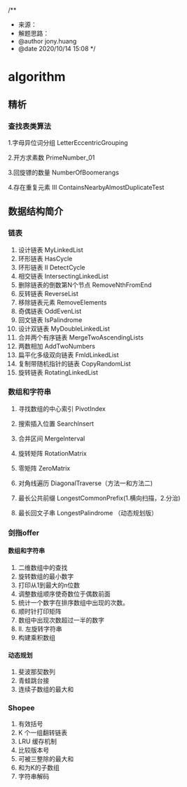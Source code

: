/**
 * 来源：
 * 解题思路：
 * @author jony.huang
 * @date 2020/10/14 15:08
 */

# algorithm


## 精析
### 查找表类算法
1.字母异位词分组 LetterEccentricGrouping

2.开方求素数 PrimeNumber_01

3.回旋镖的数量 NumberOfBoomerangs

4.存在重复元素 III ContainsNearbyAlmostDuplicateTest

## 数据结构简介
###  链表
1. 设计链表 MyLinkedList
2. 环形链表 HasCycle
3. 环形链表 II DetectCycle
4. 相交链表 IntersectingLinkedList
5. 删除链表的倒数第N个节点 RemoveNthFromEnd
6. 反转链表 ReverseList
7. 移除链表元素 RemoveElements
8. 奇偶链表 OddEvenList
9. 回文链表 IsPalindrome
10. 设计双链表 MyDoubleLinkedList
11. 合并两个有序链表 MergeTwoAscendingLists
12. 两数相加 AddTwoNumbers
13. 扁平化多级双向链表 FmldLinkedList
14. 复制带随机指针的链表 CopyRandomList
15. 旋转链表 RotatingLinkedList

###  数组和字符串
1. 寻找数组的中心索引 PivotIndex

2. 搜索插入位置 SearchInsert
3. 合并区间 MergeInterval
4. 旋转矩阵 RotationMatrix
5. 零矩阵 ZeroMatrix
6. 对角线遍历 DiagonalTraverse（方法一和方法二)
7. 最长公共前缀 LongestCommonPrefix(1.横向扫描，2.分治)
8. 最长回文子串 LongestPalindrome  （动态规划版）

###  剑指offer

####  数组和字符串
1. 二维数组中的查找
2. 旋转数组的最小数字
3. 打印从1到最大的n位数
4. 调整数组顺序使奇数位于偶数前面
5. 统计一个数字在排序数组中出现的次数。
6. 顺时针打印矩阵
7. 数组中出现次数超过一半的数字
8. II. 左旋转字符串
9. 构建乘积数组

#### 动态规划
1. 斐波那契数列
2. 青蛙跳台接
3. 连续子数组的最大和


###  Shopee
1. 有效括号
2. K 个一组翻转链表
3. LRU 缓存机制
4. 比较版本号
5. 可被三整除的最大和
6. 和为K的子数组
7. 字符串解码